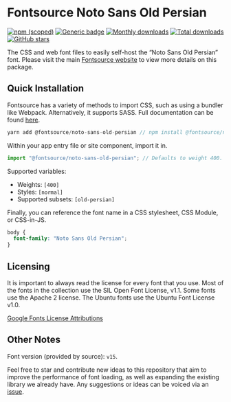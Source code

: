 # Fontsource Noto Sans Old Persian

[![npm (scoped)](https://img.shields.io/npm/v/@fontsource/noto-sans-old-persian?color=brightgreen)](https://www.npmjs.com/package/@fontsource/noto-sans-old-persian) [![Generic badge](https://img.shields.io/badge/fontsource-passing-brightgreen)](https://github.com/fontsource/fontsource) [![Monthly downloads](https://badgen.net/npm/dm/@fontsource/noto-sans-old-persian)](https://github.com/fontsource/fontsource) [![Total downloads](https://badgen.net/npm/dt/@fontsource/noto-sans-old-persian)](https://github.com/fontsource/fontsource) [![GitHub stars](https://img.shields.io/github/stars/fontsource/fontsource.svg?style=social&label=Star)](https://github.com/fontsource/fontsource/stargazers)

The CSS and web font files to easily self-host the “Noto Sans Old Persian” font. Please visit the main [Fontsource website](https://fontsource.org/fonts/noto-sans-old-persian) to view more details on this package.

## Quick Installation

Fontsource has a variety of methods to import CSS, such as using a bundler like Webpack. Alternatively, it supports SASS. Full documentation can be found [here](https://fontsource.org/docs/introduction).

```javascript
yarn add @fontsource/noto-sans-old-persian // npm install @fontsource/noto-sans-old-persian
```

Within your app entry file or site component, import it in.

```javascript
import "@fontsource/noto-sans-old-persian"; // Defaults to weight 400.
```

Supported variables:

- Weights: `[400]`
- Styles: `[normal]`
- Supported subsets: `[old-persian]`

Finally, you can reference the font name in a CSS stylesheet, CSS Module, or CSS-in-JS.

```css
body {
  font-family: "Noto Sans Old Persian";
}
```

## Licensing

It is important to always read the license for every font that you use.
Most of the fonts in the collection use the SIL Open Font License, v1.1. Some fonts use the Apache 2 license. The Ubuntu fonts use the Ubuntu Font License v1.0.

[Google Fonts License Attributions](https://fonts.google.com/attribution)

## Other Notes

Font version (provided by source): `v15`.

Feel free to star and contribute new ideas to this repository that aim to improve the performance of font loading, as well as expanding the existing library we already have. Any suggestions or ideas can be voiced via an [issue](https://github.com/fontsource/fontsource/issues).
